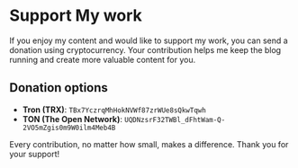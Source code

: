# Support My work

If you enjoy my content and would like to support my work, you can send a donation using cryptocurrency.
Your contribution helps me keep the blog running and create more valuable content for you.

## Donation options

- **Tron (TRX)**: `TBx7YczrqMhHokNVWf87zrWUe8sQkwTqwh`
- **TON (The Open Network)**: `UQDNzsrF32TWBl_dFhtWam-Q-2VO5mZgis0m9W0ilm4Meb4B`

Every contribution, no matter how small, makes a difference.
Thank you for your support!
